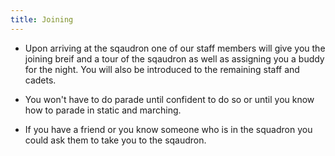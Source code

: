 ```yaml
---
title: Joining
---
```


- Upon arriving at the sqaudron one of our staff members will give you the joining breif and a tour of the sqaudron as well as assigning you a buddy for the night. You will also be introduced to the remaining staff and cadets.

- You won't have to do parade until confident to do so or until you know how to parade in static and marching.

- If you have a friend or you know someone who is in the squadron you could ask them to take you to the sqaudron.
